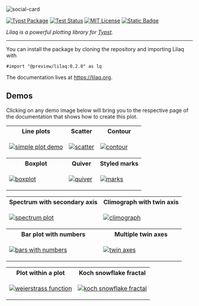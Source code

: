 

![social-card](https://github.com/user-attachments/assets/d1d9eab9-deb8-4cd2-9dd5-78c26418ca98)

<!-- _Data visualization with [Typst](https://typst.app)_ -->

[![Typst Package](https://img.shields.io/badge/dynamic/toml?url=https%3A%2F%2Fraw.githubusercontent.com%2Flilaq-project%2Flilaq%2Fv0.2.0%2Ftypst.toml&query=%24.package.version&prefix=v&logo=typst&label=package&color=239DAD)](https://typst.app/universe/package/lilaq)
[![Test Status](https://github.com/lilaq-project/lilaq/actions/workflows/run_tests.yml/badge.svg)](https://github.com/lilaq-project/lilaq/actions/workflows/run_tests.yml)
[![MIT License](https://img.shields.io/badge/license-MIT-blue)](https://github.com/lilaq-project/lilaq/blob/main/LICENSE)
[![Static Badge](https://img.shields.io/badge/documentation-736ad9)](https://lilaq.org/)

_Lilaq is a powerful plotting library for [Typst](https://typst.app/)._


----



You can install the package by cloning the repository and importing Lilaq with
```typ
#import "@preview/lilaq:0.2.0" as lq
```

The documentation lives at https://lilaq.org. 

## Demos
Clicking on any demo image below will bring you to the respective page of the documentation that shows how to create this plot. 


<table>
<tr>
    <th>Line plots</th>
    <th>Scatter</th>
    <th>Contour</th>
</tr>
<tr>
<td>

[![simple plot demo](https://github.com/user-attachments/assets/c71886e0-e0a9-499e-848f-18580b1da523)](https://lilaq.org/docs/quickstart#the-first-plot)

</td>

<td>

[![scatter](https://github.com/user-attachments/assets/a1cf3019-b306-44a0-b28f-a2bb6fa522eb)](https://lilaq.org/docs/reference/scatter)

</td>
<td>

[![contour](https://github.com/user-attachments/assets/b60d8bac-faf6-4465-bd78-0687f3912108)](https://lilaq.org/docs/reference/contour)

</td>
</tr>
<tr>
    <th>Boxplot</th>
    <th>Quiver</th>
    <th>Styled marks</th>
</tr>
<tr>
<td>

[![boxplot](https://github.com/user-attachments/assets/09b1251a-46b3-488f-aab8-451d950c044c)](https://lilaq.org/docs/reference/boxplot)

</td>
<td>

[![quiver](https://github.com/user-attachments/assets/98f10346-2686-4c0c-8955-8a42465e65aa)](https://lilaq.org/docs/reference/quiver)

</td>
<td>

[![marks](https://github.com/user-attachments/assets/26e9e478-1599-4ded-9e6d-7fe0193ae6b9)](https://lilaq.org/docs/examples/styled-marks)

</td>
</tr>
</table>



<table>
<tr>
    <th>Spectrum with secondary axis</th>
    <th>Climograph with twin axis</th>
</tr>
<tr>
<td>

[![spectrum plot](https://github.com/user-attachments/assets/2fe1b3e3-14b3-43ba-b117-e20151203a9c)](https://lilaq.org/docs/examples/dual-axis)

</td>
<td>

[![climograph](https://github.com/user-attachments/assets/4151bca1-67f5-41e3-aef3-b4d2e4c07eb9)](https://lilaq.org/docs/examples/climograph)

</td>
</tr>
<tr>
    <th>Bar plot with numbers</th>
    <th>Multiple twin axes</th>
</tr>
<tr>
<td>

[![bars with numbers](https://github.com/user-attachments/assets/c7e0edda-0b16-472b-83e3-1d639fc9c2b1)](https://lilaq.org/docs/examples/bar-plot-with-numbers)

</td>
<td>

[![twin axes](https://github.com/user-attachments/assets/b2706289-24a8-4e6d-bde0-119f13552855)](https://lilaq.org/docs/tutorials/axis#independent-axes-twin-axes)

</td>
</tr>
</table>




<table>
<tr>
    <th>Plot within a plot</th>
    <th>Koch snowflake fractal</th>
</tr>
<tr>
<td>

[![weierstrass function](https://github.com/user-attachments/assets/0181795f-9b5d-4552-9be3-c85ddcdba83a)](https://lilaq.org/docs/examples/plot-within-a-plot)

</td>
<td>

[![koch snowflake fractal](https://github.com/user-attachments/assets/14e5a26e-fd13-41ff-be73-817730e77dbf)](https://lilaq.org/docs/examples/koch-snowflake)

</td>
</tr>
</table>


